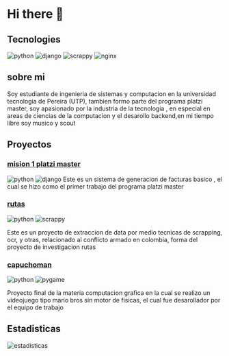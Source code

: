 # Hi there 👋

## Tecnologies
![python](https://img.shields.io/badge/-python%20-green)
![django](https://img.shields.io/badge/-django-yellowgreen)
![scrappy](https://img.shields.io/badge/-scrappy-red)
![nginx](https://img.shields.io/badge/-nginx-red)

## sobre mi 
Soy estudiante de ingenieria de sistemas y computacion en la universidad tecnologia de Pereira (UTP), tambien formo parte del programa platzi master, soy apasionado por la 
industria de la tecnologia , en especial en areas de ciencias de la computacion y el desarollo backend,en mi tiempo libre soy musico y scout 

## Proyectos
### [mision 1 platzi master](https://github.com/jgamer42/mision1-platziMaster)
![python](https://img.shields.io/badge/-python%20-green)
![django](https://img.shields.io/badge/-django-yellowgreen)
Este es un sistema de generacion de facturas basico , el cual se hizo como el primer trabajo del programa platzi master

### [rutas](https://github.com/jgamer42/trabajo-minciencias)
![python](https://img.shields.io/badge/-python%20-green)
![scrappy](https://img.shields.io/badge/-scrappy-red)

Este es un proyecto de extraccion de data por medio tecnicas de scrapping, ocr, y otras, relacionado al conflicto armado en colombia, forma del proyecto de investigacion rutas

### [capuchoman](https://github.com/jgamer42/final_compugrafica)
![python](https://img.shields.io/badge/-python%20-green)
![pygame](https://img.shields.io/badge/-pygame-red)

Proyecto final de la materia computacion grafica en la cual se realizo un videojuego tipo mario bros sin motor de fisicas, el cual fue desarollador por el equipo de trabajo 

## Estadisticas
![estadisticas](https://github-readme-stats.vercel.app/api?username=jgamer42&show_icons=true&theme=radical)

